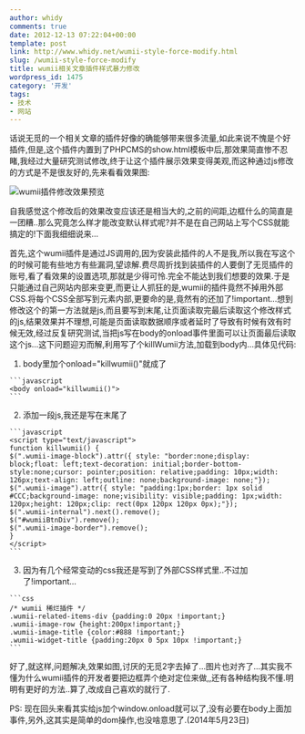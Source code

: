 ```yaml
---
author: whidy
comments: true
date: 2012-12-13 07:22:04+00:00
template: post
link: http://www.whidy.net/wumii-style-force-modify.html
slug: /wumii-style-force-modify
title: wumii相关文章插件样式暴力修改
wordpress_id: 1475
category: '开发'
tags:
- 技术
- 网站
---
```


话说无觅的一个相关文章的插件好像的确能够带来很多流量,如此来说不愧是个好插件,但是,这个插件内置到了PHPCMS的show.html模板中后,那效果简直惨不忍睹,我经过大量研究测试修改,终于让这个插件展示效果变得美观,而这种通过js修改的方式是不是很友好的,先来看看效果图:

![wumii插件修改效果预览](http://www.whidy.net/wp-content/uploads/2012/12/killWumii-400x294.jpg)

<!-- more -->自我感觉这个修改后的效果改变应该还是相当大的,之前的间距,边框什么的简直是一团糟..那么究竟怎么样才能改变默认样式呢?并不是在自己网站上写个CSS就能搞定的!下面我细细说来...

首先,这个wumii插件是通过JS调用的,因为安装此插件的人不是我,所以我在写这个的时候可能有些地方有些漏洞,望谅解.费尽周折找到装插件的人要倒了无觅插件的账号,看了看效果的设置选项,那就是少得可怜.完全不能达到我们想要的效果.于是只能通过自己网站内部来变更,而更让人抓狂的是,wumii的插件竟然不掉用外部CSS.将每个CSS全部写到元素内部,更要命的是,竟然有的还加了!important...想到修改这个的第一方法就是js,而且要写到末尾,让页面读取完最后读取这个修改样式的js,结果效果并不理想,可能是页面读取数据顺序或者延时了导致有时候有效有时候无效,经过反复研究测试,当把js写在body的onload事件里面可以让页面最后读取这个js...这下问题迎刃而解,利用写了个killWumii方法,加载到body内...具体见代码:



  
  1. body里加个onload="killwumii()"就成了


    
    ```javascript
    <body onload="killwumii()">
    ```





  
  2. 添加一段js,我还是写在末尾了


    
    ```javascript
    <script type="text/javascript">
    function killwumii() {
    $(".wumii-image-block").attr({ style: "border:none;display: block;float: left;text-decoration: initial;border-bottom-style:none;cursor: pointer;position: relative;padding: 10px;width: 126px;text-align: left;outline: none;background-image: none;"});
    $(".wumii-image").attr({ style: "padding:1px;border: 1px solid #CCC;background-image: none;visibility: visible;padding: 1px;width: 120px;height: 120px;clip: rect(0px 120px 120px 0px);"});
    $(".wumii-internal").next().remove();
    $("#wumiiBtnDiv").remove();
    $(".wumii-image-border").remove();
    }
    </script>
    ```





  
  3. 因为有几个经常变动的css我还是写到了外部CSS样式里..不过加了!important...


    
    ```css
    /* wumii 稀烂插件 */
    .wumii-related-items-div {padding:0 20px !important;}
    .wumii-image-row {height:200px!important;}
    .wumii-image-title {color:#888 !important;}
    .wumii-widget-title {padding:20px 0 5px 10px !important;}
    ```






好了,就这样,问题解决,效果如图,讨厌的无觅2字去掉了...图片也对齐了...其实我不懂为什么wumii插件的开发者要把边框弄个绝对定位来做,,还有各种结构我不懂.明明有更好的方法..算了,改成自己喜欢的就行了.

PS: 现在回头来看其实给js加个window.onload就可以了,没有必要在body上面加事件,另外,这其实是简单的dom操作,也没啥意思了.(2014年5月23日)
